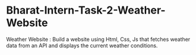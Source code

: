 # Bharat-Intern-Task-2-Weather-Website
Weather Website : Build a website using Html, Css, Js that fetches weather data from an API and  displays the current weather conditions.
